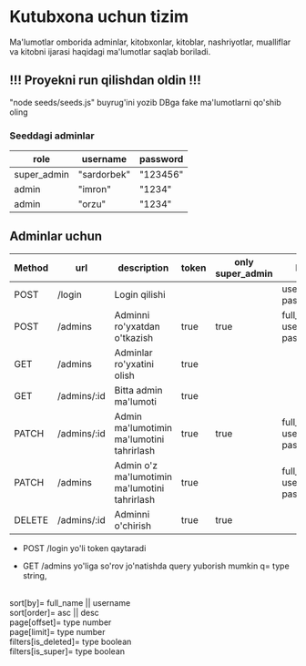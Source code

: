 # Kutubxona uchun tizim

Ma'lumotlar omborida adminlar, kitobxonlar, kitoblar, nashriyotlar, mualliflar va kitobni ijarasi haqidagi ma'lumotlar saqlab boriladi.

## !!! Proyekni run qilishdan oldin !!!
"node seeds/seeds.js" buyrug'ini yozib DBga fake ma'lumotlarni qo'shib oling

### Seeddagi adminlar

| role | username | password |
| --- | --- | --- |
| super_admin | "sardorbek" | "123456" |
| admin | "imron" | "1234" |
| admin | "orzu" | "1234" |

## Adminlar uchun

| Method | url | description | token | only super_admin | body |
|---|---|---|---|---|---|
| POST | /login | Login qilishi | | | username, password |
| POST | /admins | Adminni ro'yxatdan o'tkazish | true | true | full_name, username, password |
| GET | /admins | Adminlar ro'yxatini olish | true | | |
| GET | /admins/:id | Bitta admin ma'lumoti | true | | |
| PATCH | /admins/:id | Admin ma'lumotimin ma'lumotini tahrirlash | true | true | full_name?, username?, password? |
| PATCH | /admins | Admin o'z ma'lumotimin ma'lumotini tahrirlash | true | | full_name?, username?, password? |
| DELETE | /admins/:id | Adminni o'chirish | true | true | |


* POST /login yo'li token qaytaradi

* GET /admins yo'liga so'rov jo'natishda query yuborish mumkin
q= type string,
<br>
sort[by]= full_name || username
<br>
sort[order]= asc || desc
<br>
page[offset]= type number
<br>
page[limit]= type number
<br>
filters[is_deleted]= type boolean
<br>
filters[is_super]= type boolean